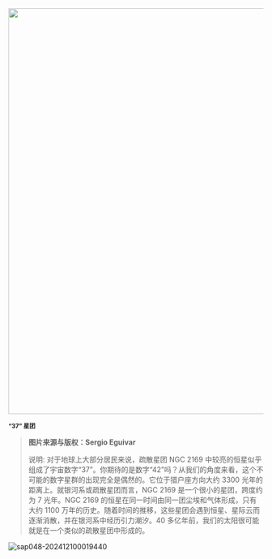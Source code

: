<img src="https://www.bjp.org.cn/upload/image/2024/05/13/1715587476421014625.jpeg" width="800" />  

<small>**“37” 星团**</small>  

> **图片来源与版权：Sergio Eguivar**
>
> 说明: 对于地球上大部分居民来说，疏散星团 NGC 2169 中较亮的恒星似乎组成了宇宙数字“37”。你期待的是数字“42”吗？从我们的角度来看，这个不可能的数字星群的出现完全是偶然的。它位于猎户座方向大约 3300 光年的距离上。就银河系或疏散星团而言，NGC 2169 是一个很小的星团，跨度约为 7 光年。NGC 2169 的恒星在同一时间由同一团尘埃和气体形成，只有大约 1100 万年的历史。随着时间的推移，这些星团会遇到恒星、星际云而逐渐消散，并在银河系中经历引力潮汐。40 多亿年前，我们的太阳很可能就是在一个类似的疏散星团中形成的。



![sap048-202412100019440](https://aea62e6.webp.li/2024/12/sap048-202412100019440.png)

